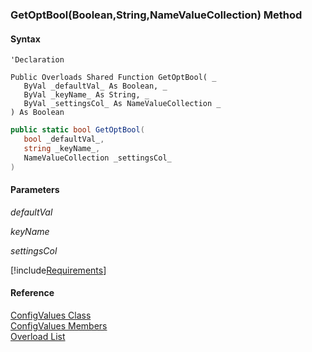 ﻿### GetOptBool(Boolean,String,NameValueCollection) Method

#### Syntax

```vbnet
'Declaration

Public Overloads Shared Function GetOptBool( _
   ByVal _defaultVal_ As Boolean, _
   ByVal _keyName_ As String, _
   ByVal _settingsCol_ As NameValueCollection _
) As Boolean
```

```csharp
public static bool GetOptBool( 
   bool _defaultVal_,
   string _keyName_,
   NameValueCollection _settingsCol_
)
```

#### Parameters

_defaultVal_

_keyName_

_settingsCol_

[!include[Requirements](../partials/requirements.md)]

#### Reference

[ConfigValues Class](FChoice.Common~FChoice.Common.ConfigValues.md)  
[ConfigValues Members](FChoice.Common~FChoice.Common.ConfigValues_members.md)  
[Overload List](FChoice.Common~FChoice.Common.ConfigValues~GetOptBool.md)